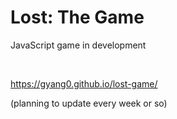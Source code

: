 # Lost: The Game
JavaScript game in development

<br />

https://gyang0.github.io/lost-game/

(planning to update every week or so)
